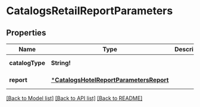 # CatalogsRetailReportParameters

## Properties
Name | Type | Description | Notes
------------ | ------------- | ------------- | -------------
**catalogType** | **String!** |  | [default to null]
**report** | [***CatalogsHotelReportParametersReport**](CatalogsHotelReportParameters_report.md) |  | [default to null]

[[Back to Model list]](../README.md#documentation-for-models) [[Back to API list]](../README.md#documentation-for-api-endpoints) [[Back to README]](../README.md)


